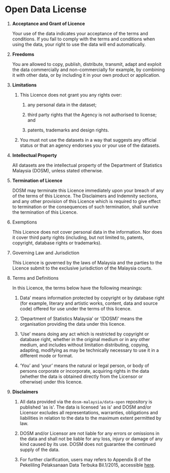 # Open Data License

1.  **Acceptance and Grant of Licence**
    
    Your use of the data indicates your acceptance of the terms and conditions. If you fail to comply with the terms and conditions when using the data, your right to use the data will end automatically.

2.  **Freedoms**
    
    You are allowed to copy, publish, distribute, transmit, adapt and exploit the data commercially and non-commercially for example, by combining it with other data, or by including it in your own product or application.

3.  **Limitations**

    1. This Licence does not grant you any rights over:

       1. any personal data in the dataset;

       2. third party rights that the Agency is not authorised to license; and

       3. patents, trademarks and design rights.

    2. You must not use the datasets in a way that suggests any official status or that an agency endorses you or your use of the datasets.

4.  **Intellectual Property**
    
    All datasets are the intellectual property of the Department of Statistics Malaysia (DOSM), unless stated otherwise.

5.  **Termination of Licence**
    
    DOSM may terminate this Licence immediately upon your breach of any of the terms of this Licence. The Disclaimers and Indemnity sections, and any other provision of this Licence which is required to give effect to termination or the consequences of such termination, shall survive the termination of this Licence.

6.  Exemptions
    
    This Licence does not cover personal data in the information. Nor does it cover third party rights (including, but not limited to, patents, copyright, database rights or trademarks).

7.  Governing Law and Jurisdiction
    
    This Licence is governed by the laws of Malaysia and the parties to the Licence submit to the exclusive jurisdiction of the Malaysia courts.

8.  Terms and Definitions
    
    In this Licence, the terms below have the following meanings:

    1. Data’ means information protected by copyright or by database right (for example, literary and artistic works, content, data and source code) offered for use under the terms of this licence.

    2. ‘Department of Statistics Malaysia’ or ‘(DOSM)’ means the organisation providing the data under this licence.

    3. ‘Use’ means doing any act which is restricted by copyright or database right, whether in the original medium or in any other medium, and includes without limitation distributing, copying, adapting, modifying as may be technically necessary to use it in a different mode or format.

    4. ‘You’ and ‘your’ means the natural or legal person, or body of persons corporate or incorporate, acquiring rights in the data (whether the data is obtained directly from the Licensor or otherwise) under this licence.

9.  **Disclaimers**

    1. All data provided via the `dosm-malaysia/data-open` repository is published 'as is'. The data is licensed 'as is' and DOSM and/or Licensor excludes all representations, warranties, obligations and liabilities in relation to the data to the maximum extent permitted by law.

    2. DOSM and/or Licensor are not liable for any errors or omissions in the data and shall not be liable for any loss, injury or damage of any kind caused by its use. DOSM does not guarantee the continued supply of the data.
    
    3. For further clarification, users may refers to Appendix B of the Pekeliling Pelaksanaan Data Terbuka Bil.1/2015, accessible [here](https://www.data.gov.my/p/pekeliling-data-terbuka). 
